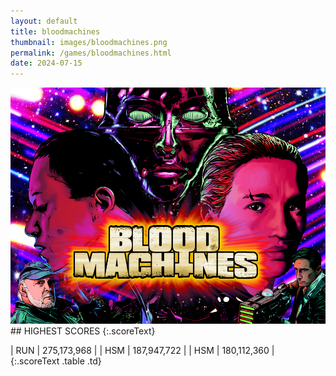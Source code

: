 ```yaml
---
layout: default
title: bloodmachines
thumbnail: images/bloodmachines.png
permalink: /games/bloodmachines.html
date: 2024-07-15
---
```


<img src="../images/bloodmachines.png" class="gameThumbnail img-fluid mx-auto align-middle">
## HIGHEST SCORES
{:.scoreText}

| RUN | 275,173,968 | 
| HSM | 187,947,722 | 
| HSM | 180,112,360 | 
{:.scoreText .table .td}

